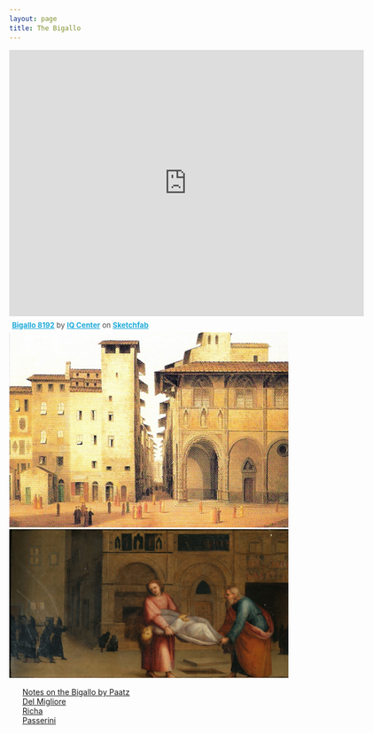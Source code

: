 ```yaml
---
layout: page
title: The Bigallo
---
```


<div class="sketchfab-embed-wrapper">
  <iframe width="640" height="480" src="https://sketchfab.com/models/8910d0c235674c409accecb093690d9c/embed" frameborder="0" allowvr allowfullscreen mozallowfullscreen="true" webkitallowfullscreen="true" onmousewheel=""></iframe>

<p style="font-size: 13px; font-weight: normal; margin: 5px; color: #4A4A4A;">
    <a href="https://sketchfab.com/models/8910d0c235674c409accecb093690d9c?utm_medium=embed&utm_source=website&utm_campain=share-popup" target="_blank_" style="font-weight: bold; color: #1CAAD9;">Bigallo 8192</a>
    by <a href="https://sketchfab.com/iqcenter?utm_medium=embed&utm_source=website&utm_campain=share-popup" target="_blank_" style="font-weight: bold; color: #1CAAD9;">IQ Center</a>
    on <a href="https://sketchfab.com?utm_medium=embed&utm_source=website&utm_campain=share-popup" target="_blank_" style="font-weight: bold; color: #1CAAD9;">Sketchfab</a>
</p>
</div>

<img src="assets/images/borbottoni_bigallo.jpg">

<img src="assets/images/tobia_e_tobiolo_small.jpg">

<ul>
  <a href="{{ 'bigallo_paatz.html' | absolute-url }}">Notes on the Bigallo by Paatz</a>
  <br/>
  <a href="{{ '' | absolute-url }}">Del Migliore</a>
  <br/>
  <a href="{{ '' | absolute-url }}">Richa</a>
  <br/>
  <a href="{{ 'bigallo_passerini.html' | absolute-url }}">Passerini</a>
</ul>
